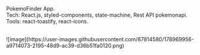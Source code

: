 PokemoFinder App.<br>
Tech: React.js, styled-components, state-machine, Rest API pokemonapi.<br>
Tools: react-toastify, react-icons. <br>

<br>
![image](https://user-images.githubusercontent.com/87814580/178969956-a9714073-2195-48d9-ac39-d36b51fa0120.png)
